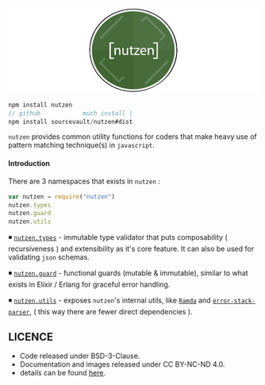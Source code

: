 <!-- ![](https://raw.githubusercontent.com/sourcevault/nutzen/dev/logo.png) -->

![](./logo.png)

```js
npm install nutzen
// github            much install |
npm install sourcevault/nutzen#dist
```

`nutzen` provides common utility functions for coders that make heavy use of pattern matching technique(s) in `javascript`.

#### Introduction

There are 3 namespaces that exists in `nutzen` :

```js
var nutzen = require("nutzen")
nutzen.types
nutzen.guard
nutzen.utils
```

◾️ [`nutzen.types`](docs/types.md) - immutable type validator that puts composability ( recursiveness ) and extensibility as it's core feature. It can also be used for validating `json` schemas.

◾️ [`nutzen.guard`](docs/guard.md) - functional guards (mutable & immutable), similar to what exists in Elixir / Erlang for graceful error handling.

◾️ [`nutzen.utils`](docs/utils.md) - exposes `nutzen`'s internal utils, like [`Ramda`](https://github.com/ramda/ramda)  and [`error-stack-parser`](https://github.com/stacktracejs/error-stack-parser), ( this way there are fewer direct dependencies ).

## LICENCE

- Code released under BSD-3-Clause.
- Documentation and images released under CC BY-NC-ND 4.0.
- details can be found [here](https://github.com/sourcevault/nutzen/blob/dev/COPYING.txt).
